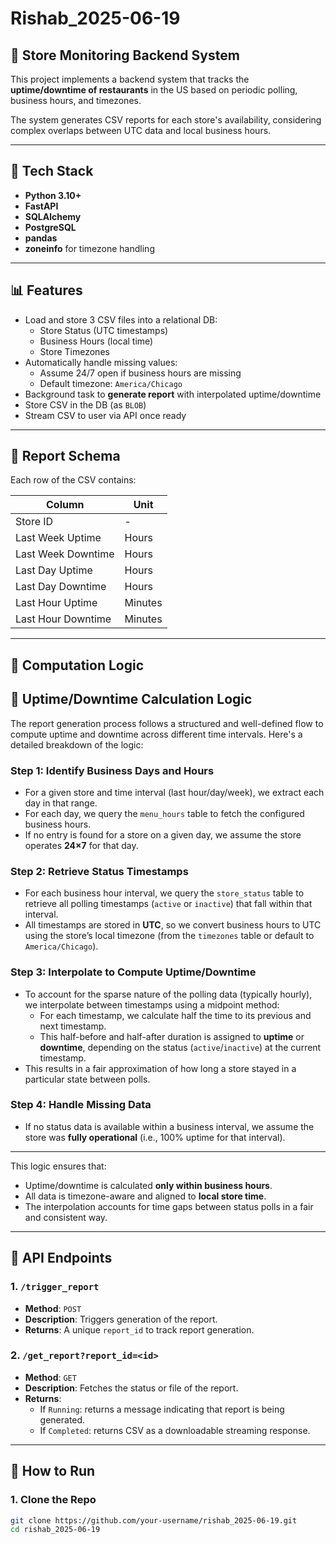 # Rishab_2025-06-19

## 🧾 Store Monitoring Backend System

This project implements a backend system that tracks the **uptime/downtime of restaurants** in the US based on periodic polling, business hours, and timezones.

The system generates CSV reports for each store's availability, considering complex overlaps between UTC data and local business hours.

---

## 📂 Tech Stack

- **Python 3.10+**
- **FastAPI**
- **SQLAlchemy**
- **PostgreSQL**
- **pandas**
- **zoneinfo** for timezone handling

---

## 📊 Features

- Load and store 3 CSV files into a relational DB:
  - Store Status (UTC timestamps)
  - Business Hours (local time)
  - Store Timezones
- Automatically handle missing values:
  - Assume 24/7 open if business hours are missing
  - Default timezone: `America/Chicago`
- Background task to **generate report** with interpolated uptime/downtime
- Store CSV in the DB (as `BLOB`)
- Stream CSV to user via API once ready

---

## 🧮 Report Schema

Each row of the CSV contains:

| Column                   | Unit     |
|--------------------------|----------|
| Store ID                 | -        |
| Last Week Uptime         | Hours    |
| Last Week Downtime       | Hours    |
| Last Day Uptime          | Hours    |
| Last Day Downtime        | Hours    |
| Last Hour Uptime         | Minutes  |
| Last Hour Downtime       | Minutes  |

---

## 🧠 Computation Logic

## 🧠 Uptime/Downtime Calculation Logic

The report generation process follows a structured and well-defined flow to compute uptime and downtime across different time intervals. Here's a detailed breakdown of the logic:

### Step 1: Identify Business Days and Hours
- For a given store and time interval (last hour/day/week), we extract each day in that range.
- For each day, we query the `menu_hours` table to fetch the configured business hours.
- If no entry is found for a store on a given day, we assume the store operates **24×7** for that day.

### Step 2: Retrieve Status Timestamps
- For each business hour interval, we query the `store_status` table to retrieve all polling timestamps (`active` or `inactive`) that fall within that interval.
- All timestamps are stored in **UTC**, so we convert business hours to UTC using the store’s local timezone (from the `timezones` table or default to `America/Chicago`).

### Step 3: Interpolate to Compute Uptime/Downtime
- To account for the sparse nature of the polling data (typically hourly), we interpolate between timestamps using a midpoint method:
  - For each timestamp, we calculate half the time to its previous and next timestamp.
  - This half-before and half-after duration is assigned to **uptime** or **downtime**, depending on the status (`active`/`inactive`) at the current timestamp.
- This results in a fair approximation of how long a store stayed in a particular state between polls.

### Step 4: Handle Missing Data
- If no status data is available within a business interval, we assume the store was **fully operational** (i.e., 100% uptime for that interval).

---

This logic ensures that:
- Uptime/downtime is calculated **only within business hours**.
- All data is timezone-aware and aligned to **local store time**.
- The interpolation accounts for time gaps between status polls in a fair and consistent way.


---

## 🔁 API Endpoints

### 1. `/trigger_report`

- **Method**: `POST`
- **Description**: Triggers generation of the report.
- **Returns**: A unique `report_id` to track report generation.

### 2. `/get_report?report_id=<id>`

- **Method**: `GET`
- **Description**: Fetches the status or file of the report.
- **Returns**:
  - If `Running`: returns a message indicating that report is being generated.
  - If `Completed`: returns CSV as a downloadable streaming response.

---

## 🚀 How to Run

### 1. Clone the Repo

```bash
git clone https://github.com/your-username/rishab_2025-06-19.git
cd rishab_2025-06-19

